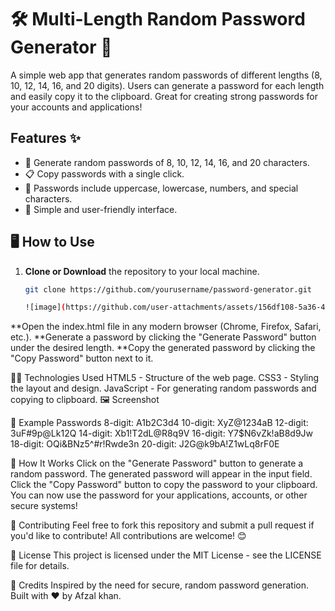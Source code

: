 # 🛠️ Multi-Length Random Password Generator 🔐

A simple web app that generates random passwords of different lengths (8, 10, 12, 14, 16, and 20 digits). Users can generate a password for each length and easily copy it to the clipboard. Great for creating strong passwords for your accounts and applications!

## Features ✨
- 🔢 Generate random passwords of 8, 10, 12, 14, 16, and 20 characters.
- 📋 Copy passwords with a single click.
- 🔐 Passwords include uppercase, lowercase, numbers, and special characters.
- 🎨 Simple and user-friendly interface.

## 🖥️ How to Use
1. **Clone or Download** the repository to your local machine.
   ```bash
   git clone https://github.com/yourusername/password-generator.git

   ![image](https://github.com/user-attachments/assets/156df108-5a36-4a22-93a5-a6687c8b0722)


**Open the index.html file in any modern browser (Chrome, Firefox, Safari, etc.).
**Generate a password by clicking the "Generate Password" button under the desired length.
**Copy the generated password by clicking the "Copy Password" button next to it.

🧑‍💻 Technologies Used
HTML5 - Structure of the web page.
CSS3 - Styling the layout and design.
JavaScript - For generating random passwords and copying to clipboard.
🖼️ Screenshot

🤖 Example Passwords
8-digit: A1b2C3d4
10-digit: XyZ@1234aB
12-digit: 3uF#9p@Lk12Q
14-digit: Xb1!T2dL@R8q9V
16-digit: Y7$N6vZk!aB8d9Jw
18-digit: OQi&BNz5^#r!Rwde3n
20-digit: J2G@k9bA!Z1wLq8rF0E

🚀 How It Works
Click on the "Generate Password" button to generate a random password.
The generated password will appear in the input field.
Click the "Copy Password" button to copy the password to your clipboard.
You can now use the password for your applications, accounts, or other secure systems!

🤝 Contributing
Feel free to fork this repository and submit a pull request if you'd like to contribute! All contributions are welcome! 😊

🔑 License
This project is licensed under the MIT License - see the LICENSE file for details.

📄 Credits
Inspired by the need for secure, random password generation.
Built with ❤️ by Afzal khan.
